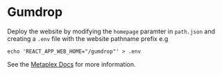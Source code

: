 # Gumdrop

Deploy the website by modifying the `homepage` paramter in `path.json` and
creating a `.env` file with the website pathname prefix e.g

```
echo 'REACT_APP_WEB_HOME="/gumdrop"' > .env
```

See the [Metaplex Docs](https://docs.metaplex.com/airdrops/create-gumdrop) for
more information.
